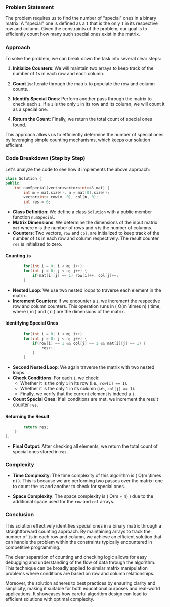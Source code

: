 ### Problem Statement

The problem requires us to find the number of "special" ones in a binary matrix. A "special" one is defined as a `1` that is the only `1` in its respective row and column. Given the constraints of the problem, our goal is to efficiently count how many such special ones exist in the matrix.

### Approach

To solve the problem, we can break down the task into several clear steps:

1. **Initialize Counters**: We will maintain two arrays to keep track of the number of `1`s in each row and each column.

2. **Count `1`s**: Iterate through the matrix to populate the row and column counts.

3. **Identify Special Ones**: Perform another pass through the matrix to check each `1`. If a `1` is the only `1` in its row and its column, we will count it as a special one.

4. **Return the Count**: Finally, we return the total count of special ones found.

This approach allows us to efficiently determine the number of special ones by leveraging simple counting mechanisms, which keeps our solution efficient.

### Code Breakdown (Step by Step)

Let's analyze the code to see how it implements the above approach:

```cpp
class Solution {
public:
    int numSpecial(vector<vector<int>>& mat) {
        int m = mat.size(), n = mat[0].size();
        vector<int> row(m, 0), col(n, 0);
        int res = 0;
```

- **Class Definition**: We define a class `Solution` with a public member function `numSpecial`.
- **Matrix Dimensions**: We determine the dimensions of the input matrix `mat` where `m` is the number of rows and `n` is the number of columns.
- **Counters**: Two vectors, `row` and `col`, are initialized to keep track of the number of `1`s in each row and column respectively. The result counter `res` is initialized to zero.

#### Counting `1`s

```cpp
        for(int i = 0; i < m; i++)
        for(int j = 0; j < n; j++) {
            if(mat[i][j] == 1) row[i]++, col[j]++;
        }
```

- **Nested Loop**: We use two nested loops to traverse each element in the matrix.
- **Increment Counters**: If we encounter a `1`, we increment the respective row and column counters. This operation runs in \( O(m \times n) \) time, where \( m \) and \( n \) are the dimensions of the matrix.

#### Identifying Special Ones

```cpp
        for(int i = 0; i < m; i++)
        for(int j = 0; j < n; j++) {
            if(row[i] == 1 && col[j] == 1 && mat[i][j] == 1) {
                res++;
            }
        }
```

- **Second Nested Loop**: We again traverse the matrix with two nested loops.
- **Check Conditions**: For each `1`, we check:
  - Whether it is the only `1` in its row (i.e., `row[i] == 1`).
  - Whether it is the only `1` in its column (i.e., `col[j] == 1`).
  - Finally, we verify that the current element is indeed a `1`.
- **Count Special Ones**: If all conditions are met, we increment the result counter `res`.

#### Returning the Result

```cpp
        return res;
    }
};
```

- **Final Output**: After checking all elements, we return the total count of special ones stored in `res`.

### Complexity

- **Time Complexity**: The time complexity of this algorithm is \( O(m \times n) \). This is because we are performing two passes over the matrix: one to count the `1`s and another to check for special ones.
  
- **Space Complexity**: The space complexity is \( O(m + n) \) due to the additional space used for the `row` and `col` arrays.

### Conclusion

This solution effectively identifies special ones in a binary matrix through a straightforward counting approach. By maintaining arrays to track the number of `1`s in each row and column, we achieve an efficient solution that can handle the problem within the constraints typically encountered in competitive programming. 

The clear separation of counting and checking logic allows for easy debugging and understanding of the flow of data through the algorithm. This technique can be broadly applied to similar matrix manipulation problems where conditions are based on row and column relationships. 

Moreover, the solution adheres to best practices by ensuring clarity and simplicity, making it suitable for both educational purposes and real-world applications. It showcases how careful algorithm design can lead to efficient solutions with optimal complexity.